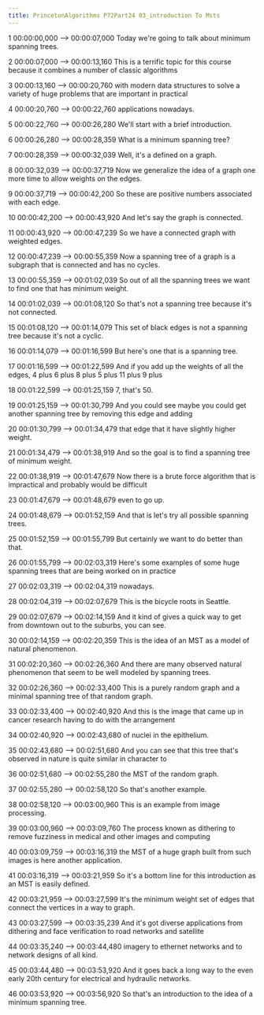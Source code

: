 ```yaml
---
title: PrincetonAlgorithms P72Part24 03_introduction To Msts
---
```


1
00:00:00,000 --> 00:00:07,000
Today we're going to talk about minimum spanning trees.

2
00:00:07,000 --> 00:00:13,160
This is a terrific topic for this course because it combines a number of classic algorithms

3
00:00:13,160 --> 00:00:20,760
with modern data structures to solve a variety of huge problems that are important in practical

4
00:00:20,760 --> 00:00:22,760
applications nowadays.

5
00:00:22,760 --> 00:00:26,280
We'll start with a brief introduction.

6
00:00:26,280 --> 00:00:28,359
What is a minimum spanning tree?

7
00:00:28,359 --> 00:00:32,039
Well, it's a defined on a graph.

8
00:00:32,039 --> 00:00:37,719
Now we generalize the idea of a graph one more time to allow weights on the edges.

9
00:00:37,719 --> 00:00:42,200
So these are positive numbers associated with each edge.

10
00:00:42,200 --> 00:00:43,920
And let's say the graph is connected.

11
00:00:43,920 --> 00:00:47,239
So we have a connected graph with weighted edges.

12
00:00:47,239 --> 00:00:55,359
Now a spanning tree of a graph is a subgraph that is connected and has no cycles.

13
00:00:55,359 --> 00:01:02,039
So out of all the spanning trees we want to find one that has minimum weight.

14
00:01:02,039 --> 00:01:08,120
So that's not a spanning tree because it's not connected.

15
00:01:08,120 --> 00:01:14,079
This set of black edges is not a spanning tree because it's not a cyclic.

16
00:01:14,079 --> 00:01:16,599
But here's one that is a spanning tree.

17
00:01:16,599 --> 00:01:22,599
And if you add up the weights of all the edges, 4 plus 6 plus 8 plus 5 plus 11 plus 9 plus

18
00:01:22,599 --> 00:01:25,159
7, that's 50.

19
00:01:25,159 --> 00:01:30,799
And you could see maybe you could get another spanning tree by removing this edge and adding

20
00:01:30,799 --> 00:01:34,479
that edge that it have slightly higher weight.

21
00:01:34,479 --> 00:01:38,919
And so the goal is to find a spanning tree of minimum weight.

22
00:01:38,919 --> 00:01:47,679
Now there is a brute force algorithm that is impractical and probably would be difficult

23
00:01:47,679 --> 00:01:48,679
even to go up.

24
00:01:48,679 --> 00:01:52,159
And that is let's try all possible spanning trees.

25
00:01:52,159 --> 00:01:55,799
But certainly we want to do better than that.

26
00:01:55,799 --> 00:02:03,319
Here's some examples of some huge spanning trees that are being worked on in practice

27
00:02:03,319 --> 00:02:04,319
nowadays.

28
00:02:04,319 --> 00:02:07,679
This is the bicycle roots in Seattle.

29
00:02:07,679 --> 00:02:14,159
And it kind of gives a quick way to get from downtown out to the suburbs, you can see.

30
00:02:14,159 --> 00:02:20,359
This is the idea of an MST as a model of natural phenomenon.

31
00:02:20,360 --> 00:02:26,360
And there are many observed natural phenomenon that seem to be well modeled by spanning trees.

32
00:02:26,360 --> 00:02:33,400
This is a purely random graph and a minimal spanning tree of that random graph.

33
00:02:33,400 --> 00:02:40,920
And this is the image that came up in cancer research having to do with the arrangement

34
00:02:40,920 --> 00:02:43,680
of nuclei in the epithelium.

35
00:02:43,680 --> 00:02:51,680
And you can see that this tree that's observed in nature is quite similar in character to

36
00:02:51,680 --> 00:02:55,280
the MST of the random graph.

37
00:02:55,280 --> 00:02:58,120
So that's another example.

38
00:02:58,120 --> 00:03:00,960
This is an example from image processing.

39
00:03:00,960 --> 00:03:09,760
The process known as dithering to remove fuzziness in medical and other images and computing

40
00:03:09,759 --> 00:03:16,319
the MST of a huge graph built from such images is here another application.

41
00:03:16,319 --> 00:03:21,959
So it's a bottom line for this introduction as an MST is easily defined.

42
00:03:21,959 --> 00:03:27,599
It's the minimum weight set of edges that connect the vertices in a way to graph.

43
00:03:27,599 --> 00:03:35,239
And it's got diverse applications from dithering and face verification to road networks and satellite

44
00:03:35,240 --> 00:03:44,480
imagery to ethernet networks and to network designs of all kind.

45
00:03:44,480 --> 00:03:53,920
And it goes back a long way to the even early 20th century for electrical and hydraulic networks.

46
00:03:53,920 --> 00:03:56,920
So that's an introduction to the idea of a minimum spanning tree.

